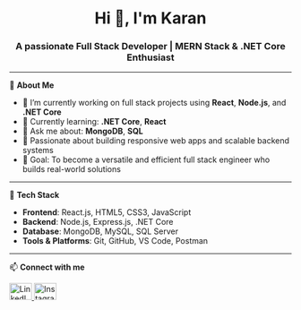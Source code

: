 <h1 align="center">Hi 👋, I'm Karan</h1>
<h3 align="center">A passionate Full Stack Developer | MERN Stack & .NET Core Enthusiast</h3>

---

🌟 **About Me**

- 🔭 I’m currently working on full stack projects using **React**, **Node.js**, and **.NET Core**
- 🌱 Currently learning: **.NET Core**, **React**
- 💬 Ask me about: **MongoDB**, **SQL**
- 🚀 Passionate about building responsive web apps and scalable backend systems
- 🎯 Goal: To become a versatile and efficient full stack engineer who builds real-world solutions

---

💼 **Tech Stack**

- **Frontend**: React.js, HTML5, CSS3, JavaScript
- **Backend**: Node.js, Express.js, .NET Core
- **Database**: MongoDB, MySQL, SQL Server
- **Tools & Platforms**: Git, GitHub, VS Code, Postman

---

📫 **Connect with me**

<p align="left">
  <a href="https://www.linkedin.com/in/karan-songara-985317270/" target="_blank">
    <img src="https://raw.githubusercontent.com/rahuldkjain/github-profile-readme-generator/master/src/images/icons/Social/linked-in-alt.svg" alt="LinkedIn" height="30" width="40" />
  </a>
  <a href="https://www.instagram.com/karan._.songara/" target="_blank">
    <img src="https://raw.githubusercontent.com/rahuldkjain/github-profile-readme-generator/master/src/images/icons/Social/instagram.svg" alt="Instagram" height="30" width="40" />
  </a>
</p>

